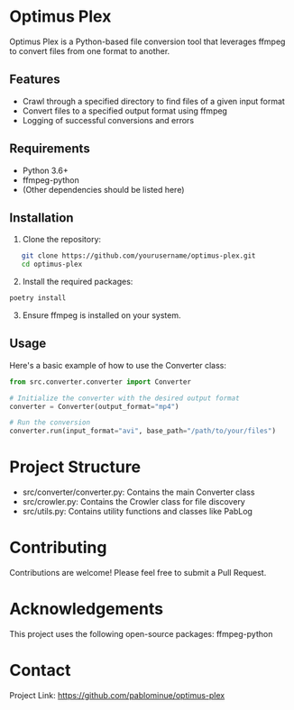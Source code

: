 # Optimus Plex

Optimus Plex is a Python-based file conversion tool that leverages ffmpeg to convert files from one format to another.

## Features

- Crawl through a specified directory to find files of a given input format
- Convert files to a specified output format using ffmpeg
- Logging of successful conversions and errors

## Requirements

- Python 3.6+
- ffmpeg-python
- (Other dependencies should be listed here)

## Installation

1. Clone the repository:
```bash
   git clone https://github.com/yourusername/optimus-plex.git
   cd optimus-plex
   ```

2. Install the required packages:
```bash	
poetry install
```

3. Ensure ffmpeg is installed on your system.

## Usage

Here's a basic example of how to use the Converter class:

```python
from src.converter.converter import Converter

# Initialize the converter with the desired output format
converter = Converter(output_format="mp4")

# Run the conversion
converter.run(input_format="avi", base_path="/path/to/your/files")

```

# Project Structure

- src/converter/converter.py: Contains the main Converter class
- src/crowler.py: Contains the Crowler class for file discovery
- src/utils.py: Contains utility functions and classes like PabLog


# Contributing
Contributions are welcome! Please feel free to submit a Pull Request.

# Acknowledgements
This project uses the following open-source packages:
ffmpeg-python


# Contact
Project Link: https://github.com/pablominue/optimus-plex